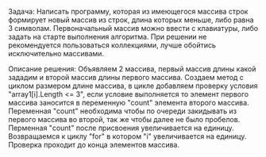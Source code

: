 Задача:
Написать программу, которая из имеющегося массива строк формирует новый массив из строк, длина которых меньше, либо равна 3 символам.
Первоначальный массив можно ввести с клавиатуры, либо задать на старте выполнения алгоритма.
При решении не рекомендуется пользоваться коллекциями, лучше обойтись исключительно массивами.

Описание решения:
Объявляем 2 массива, первый массив длины какой зададим и второй массив длины первого массива.
Создаем метод с циклом размером длине массива, в цикле добавляем проверку условия "array1[i].Length <= 3", 
если условие выполняется то элемент первого массива заносится в переменную "count" элемента второго массива.
Переменная "count" необходима чтобы по очереди закидывать из первого массива во второй, так же чтобы далее не было пробелов.
Перменная "count" после присвоения увеличивается на единицу.
Возвращаемся к циклу "for" в котором "i" увеличивается на единицу.
Проверка проходит до конца элементов массива.
